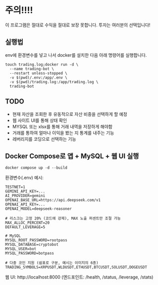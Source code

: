 # 주의!!!!

이 프로그램은 절대로 수익을 절대로 보장 못합니다.
투자는 여러분의 선택입니다!

## 실행법

env에 환경변수를 넣고 나서 docker를 설치한 다음 아래 명령어를 실행합니다.

```
touch trading.log;docker run -d \
  --name trading-bot \
  --restart unless-stopped \
  -v $(pwd)/.env:/app/.env \
  -v $(pwd)/trading.log:/app/trading.log \
  trading-bot
```

## TODO

- 현재 자산을 조회한 후 유동적으로 자산 비중을 선택하게 할 예정
- 웹 사이트 UI를 통해 상태 확인
- MYSQL 또는 xlsx를 통해 거래 내역을 저장하게 해야함
- 거래를 통하여 얼마나 이익을 봤는 지 통계를 내주는 기능
- 레버리지를 코딩으로 선택하는 기능

## Docker Compose로 앱 + MySQL + 웹 UI 실행

```
docker compose up -d --build
```

환경변수(.env) 예시:

```
TESTNET=1
GEMINI_API_KEY=...
AI_PROVIDER=gemini
OPENAI_BASE_URL=https://api.deepseek.com/v1
OPENAI_API_KEY=...
OPENAI_MODEL=deepseek-reasoner

# 리스크는 고정 20% (코드에 강제), MAX 노출 퍼센트만 조절 가능
MAX_ALLOC_PERCENT=20
DEFAULT_LEVERAGE=5

# MySQL
MYSQL_ROOT_PASSWORD=rootpass
MYSQL_DATABASE=cryptobot
MYSQL_USER=bot
MYSQL_PASSWORD=botpass

# 다중 코인 지원 (쉼표로 구분, 예시는 이미지의 6종)
TRADING_SYMBOLS=XRPUSDT,WLDUSDT,ETHUSDT,BTCUSDT,SOLUSDT,DOGEUSDT
```

웹 UI: http://localhost:8000 (엔드포인트: /health, /status, /leverage, /stats)
